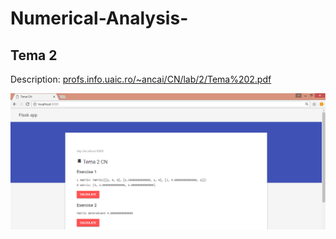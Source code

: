 # Numerical-Analysis-


## Tema 2

Description: [profs.info.uaic.ro/~ancai/CN/lab/2/Tema%202.pdf](https://profs.info.uaic.ro/~ancai/CN/lab/2/Tema%202.pdf)  

![screen](screen.png)
